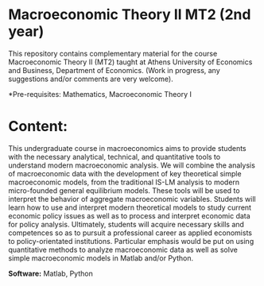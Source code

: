 # Macroeconomic Theory II MT2 (2nd year)

This repository contains complementary material for the course Macroeconomic Theory II (MT2) taught at Athens University of Economics and Business, Department of Economics. (Work in progress, any suggestions and/or comments are very welcome).

*Pre-requisites: Mathematics, Macroeconomic Theory I

# Content: 

This undergraduate course in macroeconomics aims to provide students with the necessary analytical, technical, and quantitative tools to understand modern macroeconomic analysis. 
We will combine the analysis of macroeconomic data with the development of key theoretical simple macroeconomic models, from the traditional IS-LM analysis to modern micro-founded general equilibrium models. 
These tools will be used to interpret the behavior of aggregate macroeconomic variables. Students will learn how to use and interpret modern theoretical models to study current economic policy issues as well as to process and interpret economic data for policy analysis. 
Ultimately, students will acquire necessary skills and competences so as to pursuit a professional career as applied economists to policy-orientated institutions.  Particular emphasis would be put on using quantitative methods to analyze macroeconomic data as well as solve simple macroeconomic models in Matlab and/or Python. 

$\textbf{Software:}$ Matlab, Python
